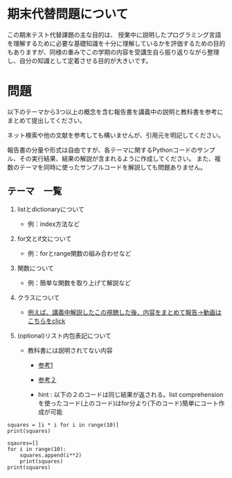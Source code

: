 
# 期末代替問題について

この期末テスト代替課題の主な目的は、
授業中に説明したプログラミング言語を理解するために必要な基礎知識を十分に理解しているかを評価するための目的もありますが、同様の重みでこの学期の内容を受講生自ら振り返りながら整理し、自分の知識として定着させる目的が大きいです。

# 問題
以下のテーマから3つ以上の概念を含む報告書を講義中の説明と教科書を参考にまとめて提出してください。

ネット検索や他の文献を参考しても構いませんが、引用元を明記してください。

報告書の分量や形式は自由ですが、各テーマに関するPythonコードのサンプル、その実行結果、結果の解説が含まれるように作成してください。
また、複数のテーマを同時に使ったサンプルコードを解説しても問題ありません。

## テーマ　一覧

1. listとdictionaryについて
    - 例：index方法など
    
2. for文とif文について
    - 例：forとrange関数の組み合わせなど 

3. 関数について
    - 例：簡単な関数を取り上げて解説など
    
4. クラスについて
   - [例えば、講義中解説したこの視聴した後、内容をまとめて報告→動画はこちらをclick](https://youtu.be/ZDa-Z5JzLYM?si=JDdhoCgTlqcFLI8i)

5. (optional)リスト内包表記について
    - 教科書には説明されてない内容
    
      - [参考1](https://realpython.com/list-comprehension-python/#using-for-loops)
      - [参考２](https://realpython.com/list-comprehension-python/#using-list-comprehensionsを読みlistcomprehension)
      
      - hint : 以下の２のコードは同じ結果が返される。list comprehensionを使ったコード(上のコード)はfor分より(下のコード)簡単にコート作成が可能

```
squares = [i * i for i in range(10)]
print(squares)
```
```
sqaures=[]
for i in range(10):
    squares.append(i**2)
    print(squares)
print(squares)
```
